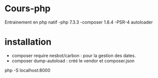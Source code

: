 # Cours-php
Entrainement en php natif
 -php 7.3.3
 -composer 1.8.4
 -PSR-4 autoloader
 
 # installation
 - composer require nesbot/carbon : pour la gestion des dates.
 - composer dump-autoload : créé le vendor et composer.json
 
 php -S localhost:8000 
